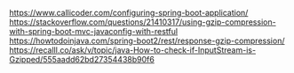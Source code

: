 
https://www.callicoder.com/configuring-spring-boot-application/
https://stackoverflow.com/questions/21410317/using-gzip-compression-with-spring-boot-mvc-javaconfig-with-restful
https://howtodoinjava.com/spring-boot2/rest/response-gzip-compression/
https://recalll.co/ask/v/topic/java-How-to-check-if-InputStream-is-Gzipped/555aadd62bd27354438b90f6